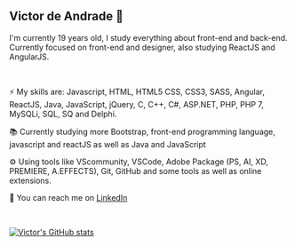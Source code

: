 ## Victor de Andrade :wave:

I'm currently 19 years old, I study everything about front-end and back-end.<br>
Currently focused on front-end and designer, also studying ReactJS and AngularJS.<br>

<br>


:zap: My skills are: Javascript, HTML, HTML5 CSS, CSS3, SASS, Angular, ReactJS, Java, JavaScript, jQuery, C, C++, C#, ASP.NET, PHP, PHP 7, MySQLi, SQL, SQ and Delphi.<br>

:books: Currently studying more Bootstrap, front-end programming language, javascript and reactJS as well as Java and JavaScript

:gear: Using tools like VScommunity, VSCode, Adobe Package (PS, AI, XD, PREMIERE, A.EFFECTS), Git, GitHub and some tools as well as online extensions.<br>

:envelope_with_arrow: You can reach me on [LinkedIn](https://www.linkedin.com/in/victordeandrade11/)

<br>

[![Victor's GitHub stats](https://github-readme-stats.vercel.app/api?username=VictorAndrade11&show_icons=true&theme=dark)](https://github.com/VictorAndrade11/github-readme-stats)
